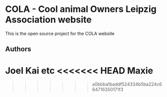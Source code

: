 # COLA - Cool animal Owners Leipzig Association website

This is the open source project for the COLA website

## Authors
Joel
Kai
etc
<<<<<<< HEAD
Maxie
=======
>>>>>>> a0bbba1baddf524334b5ba224c664716350171f3
